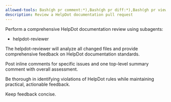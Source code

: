 ```yaml
---
allowed-tools: Bash(gh pr comment:*),Bash(gh pr diff:*),Bash(gh pr view:*)
description: Review a HelpDot documentation pull request
---
```


Perform a comprehensive HelpDot documentation review using subagents:

- helpdot-reviewer

The helpdot-reviewer will analyze all changed files and provide comprehensive feedback on HelpDot documentation standards.

Post inline comments for specific issues and one top-level summary comment with overall assessment.

Be thorough in identifying violations of HelpDot rules while maintaining practical, actionable feedback.

<important>
Keep feedback concise.
</important>
